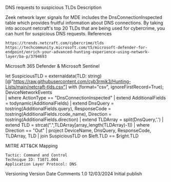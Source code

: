 DNS requests to suspicious TLDs
Description

Zeek network layer signals for MDE includes the DnsConnectionInspected table which provides fruitful information about DNS connections. By taking into account netcraft's top 20 TLDs that are being used for cybercrime, you can hunt for suspicious DNS requests.
References

    https://trends.netcraft.com/cybercrime/tlds
    https://techcommunity.microsoft.com/t5/microsoft-defender-for-endpoint/enrich-your-advanced-hunting-experience-using-network-layer/ba-p/3794693

Microsoft 365 Defender & Microsoft Sentinel

let SuspiciousTLD = externaldata(TLD: string)[@"https://raw.githubusercontent.com/cyb3rmik3/Hunting-Lists/main/netcraft-tlds.csv"] with (format="csv", ignoreFirstRecord=True);
DeviceNetworkEvents  
| where ActionType == "DnsConnectionInspected"
| extend AdditionalFields = todynamic(AdditionalFields)
| extend DnsQuery = tostring(AdditionalFields.query), ResponseCode = tostring(AdditionalFields.rcode_name), Direction = tostring(AdditionalFields.direction)
| extend TLDArray = split(DnsQuery,'.')
| extend TLD = strcat(".",TLDArray[array_length(TLDArray)-1])
| where Direction == "Out"
| project DeviceName, DnsQuery, ResponseCode, TLDArray, TLD
| join SuspiciousTLD on $left.TLD == $right.TLD

MITRE ATT&CK Mapping

    Tactic: Command and Control
    Technique ID: T1071.004
    Application Layer Protocol: DNS

Versioning
Version 	Date 	Comments
1.0 	12/03/2024 	Initial publish
